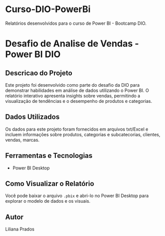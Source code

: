# Curso-DIO-PowerBi
Relatórios desenvolvidos para o curso de Power BI - Bootcamp DIO.

# Desafio de Analise de Vendas - Power BI DIO

## Descricao do Projeto
Este projeto foi desenvolvido como parte do desafio da DIO para demonstrar habilidades em análise de dados utilizando o Power BI. O relatório interativo apresenta insights sobre vendas, permitindo a visualização de tendências e o desempenho de produtos e categorias.

## Dados Utilizados
Os dados para este projeto foram fornecidos em arquivos txt/Excel e incluem informações sobre produtos, categorias e subcatecorias, clientes, vendas, marcas.

## Ferramentas e Tecnologias
* Power BI Desktop

## Como Visualizar o Relatório
Você pode baixar o arquivo `.pbix` e abri-lo no Power BI Desktop para explorar o modelo de dados e os visuais.

## Autor
Liliana Prados
